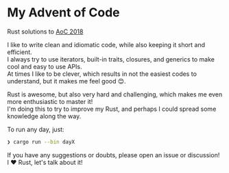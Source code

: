# My Advent of Code

Rust solutions to [AoC 2018](https://adventofcode.com/2018)

I like to write clean and idiomatic code, while also keeping it short and efficient.
<br>I always try to use iterators, built-in traits, closures, and generics to make cool and easy to use APIs.
<br>At times I like to be clever, which results in not the easiest codes to understand, but it makes me feel good 😊.

Rust is awesome, but also very hard and challenging, which makes me even more enthusiastic to master it!
<br>I'm doing this to try to improve my Rust, and perhaps I could spread some knowledge along the way.

To run any day, just:
```bash
❯ cargo run --bin dayX
```

If you have any suggestions or doubts, please open an issue or discussion!
<br>I ❤️ Rust, let's talk about it!
